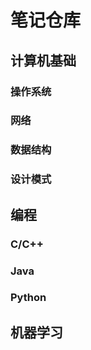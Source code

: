 # 笔记仓库



## 计算机基础

### 操作系统



### 网络



### 数据结构



### 设计模式



## 编程

### C/C++



### Java



### Python





## 机器学习





